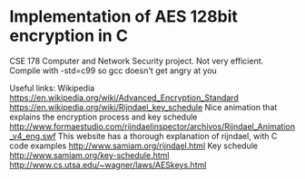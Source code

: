 # Implementation of AES 128bit encryption in C

CSE 178 Computer and Network Security project. Not very efficient. Compile with -std=c99 so gcc doesn't get angry at you

Useful links:
Wikipedia
https://en.wikipedia.org/wiki/Advanced_Encryption_Standard
https://en.wikipedia.org/wiki/Rijndael_key_schedule
Nice animation that explains the encryption process and key schedule
http://www.formaestudio.com/rijndaelinspector/archivos/Rijndael_Animation_v4_eng.swf
This website has a thorough explanation of rijndael, with C code examples
http://www.samiam.org/rijndael.html
Key schedule
http://www.samiam.org/key-schedule.html
http://www.cs.utsa.edu/~wagner/laws/AESkeys.html